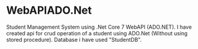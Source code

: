 # WebAPIADO.Net

Student Management System using .Net Core 7 WebAPI (ADO.NET). I have created api for crud operation of a student using ADO.Net (Without using stored procedure).
Database i have used "StudentDB".

